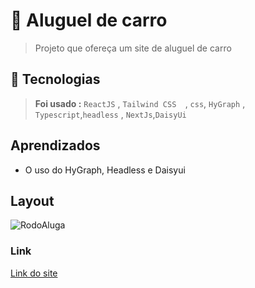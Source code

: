 # 🚙 Aluguel de carro
> Projeto  que ofereça um site de aluguel de carro 


## 🚀 Tecnologias

> **Foi usado :**  `ReactJS` , `Tailwind CSS  `, `css`,
`HyGraph` , `Typescript`,`headless` , `NextJs`,`DaisyUi`

## Aprendizados

* O uso do HyGraph, Headless e Daisyui

## Layout 

![RodoAluga](https://github.com/user-attachments/assets/d1a9edb4-eacf-4e0b-a7dd-7c00c7835474)
 


 ###  Link
 [Link do site ](https://car-rental-lake.vercel.app/)


